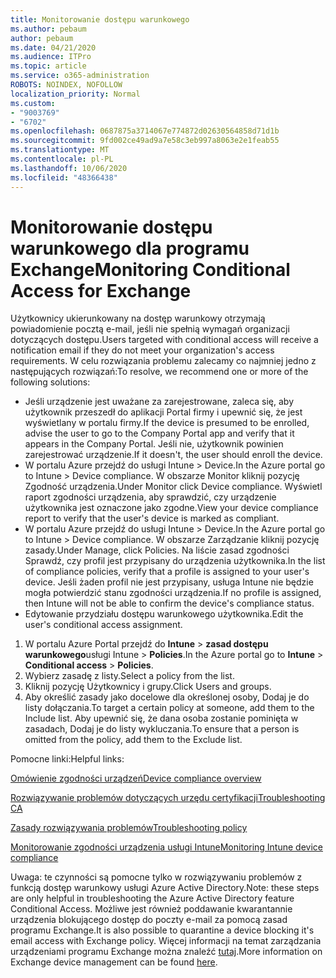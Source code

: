 ```yaml
---
title: Monitorowanie dostępu warunkowego
ms.author: pebaum
author: pebaum
ms.date: 04/21/2020
ms.audience: ITPro
ms.topic: article
ms.service: o365-administration
ROBOTS: NOINDEX, NOFOLLOW
localization_priority: Normal
ms.custom:
- "9003769"
- "6702"
ms.openlocfilehash: 0687875a3714067e774872d02630564858d71d1b
ms.sourcegitcommit: 9fd002ce49ad9a7e58c3eb997a8063e2e1feab55
ms.translationtype: MT
ms.contentlocale: pl-PL
ms.lasthandoff: 10/06/2020
ms.locfileid: "48366438"
---
```

# <a name="monitoring-conditional-access-for-exchange"></a><span data-ttu-id="e69ed-102">Monitorowanie dostępu warunkowego dla programu Exchange</span><span class="sxs-lookup"><span data-stu-id="e69ed-102">Monitoring Conditional Access for Exchange</span></span>

<span data-ttu-id="e69ed-103">Użytkownicy ukierunkowany na dostęp warunkowy otrzymają powiadomienie pocztą e-mail, jeśli nie spełnią wymagań organizacji dotyczących dostępu.</span><span class="sxs-lookup"><span data-stu-id="e69ed-103">Users targeted with conditional access will receive a notification email if they do not meet your organization's access requirements.</span></span> <span data-ttu-id="e69ed-104">W celu rozwiązania problemu zalecamy co najmniej jedno z następujących rozwiązań:</span><span class="sxs-lookup"><span data-stu-id="e69ed-104">To resolve, we recommend one or more of the following solutions:</span></span>

- <span data-ttu-id="e69ed-105">Jeśli urządzenie jest uważane za zarejestrowane, zaleca się, aby użytkownik przeszedł do aplikacji Portal firmy i upewnić się, że jest wyświetlany w portalu firmy.</span><span class="sxs-lookup"><span data-stu-id="e69ed-105">If the device is presumed to be enrolled, advise the user to go to the Company Portal app and verify that it appears in the Company Portal.</span></span> <span data-ttu-id="e69ed-106">Jeśli nie, użytkownik powinien zarejestrować urządzenie.</span><span class="sxs-lookup"><span data-stu-id="e69ed-106">If it doesn't, the user should enroll the device.</span></span>
- <span data-ttu-id="e69ed-107">W portalu Azure przejdź do usługi Intune > Device.</span><span class="sxs-lookup"><span data-stu-id="e69ed-107">In the Azure portal go to Intune > Device compliance.</span></span> <span data-ttu-id="e69ed-108">W obszarze Monitor kliknij pozycję Zgodność urządzenia.</span><span class="sxs-lookup"><span data-stu-id="e69ed-108">Under Monitor click Device compliance.</span></span> <span data-ttu-id="e69ed-109">Wyświetl raport zgodności urządzenia, aby sprawdzić, czy urządzenie użytkownika jest oznaczone jako zgodne.</span><span class="sxs-lookup"><span data-stu-id="e69ed-109">View your device compliance report to verify that the user's device is marked as compliant.</span></span>
- <span data-ttu-id="e69ed-110">W portalu Azure przejdź do usługi Intune > Device.</span><span class="sxs-lookup"><span data-stu-id="e69ed-110">In the Azure portal go to Intune > Device compliance.</span></span> <span data-ttu-id="e69ed-111">W obszarze Zarządzanie kliknij pozycję zasady.</span><span class="sxs-lookup"><span data-stu-id="e69ed-111">Under Manage, click Policies.</span></span> <span data-ttu-id="e69ed-112">Na liście zasad zgodności Sprawdź, czy profil jest przypisany do urządzenia użytkownika.</span><span class="sxs-lookup"><span data-stu-id="e69ed-112">In the list of compliance policies, verify that a profile is assigned to your user's device.</span></span> <span data-ttu-id="e69ed-113">Jeśli żaden profil nie jest przypisany, usługa Intune nie będzie mogła potwierdzić stanu zgodności urządzenia.</span><span class="sxs-lookup"><span data-stu-id="e69ed-113">If no profile is assigned, then Intune will not be able to confirm the device's compliance status.</span></span>
- <span data-ttu-id="e69ed-114">Edytowanie przydziału dostępu warunkowego użytkownika.</span><span class="sxs-lookup"><span data-stu-id="e69ed-114">Edit the user's conditional access assignment.</span></span>

1. <span data-ttu-id="e69ed-115">W portalu Azure Portal przejdź do **Intune**  >  **zasad dostępu warunkowego**usługi Intune  >  **Policies**.</span><span class="sxs-lookup"><span data-stu-id="e69ed-115">In the Azure portal go to **Intune** > **Conditional access** > **Policies**.</span></span>
2. <span data-ttu-id="e69ed-116">Wybierz zasadę z listy.</span><span class="sxs-lookup"><span data-stu-id="e69ed-116">Select a policy from the list.</span></span>
3. <span data-ttu-id="e69ed-117">Kliknij pozycję Użytkownicy i grupy.</span><span class="sxs-lookup"><span data-stu-id="e69ed-117">Click Users and groups.</span></span>
4. <span data-ttu-id="e69ed-118">Aby określić zasady jako docelowe dla określonej osoby, Dodaj je do listy dołączania.</span><span class="sxs-lookup"><span data-stu-id="e69ed-118">To target a certain policy at someone, add them to the Include list.</span></span> <span data-ttu-id="e69ed-119">Aby upewnić się, że dana osoba zostanie pominięta w zasadach, Dodaj je do listy wykluczania.</span><span class="sxs-lookup"><span data-stu-id="e69ed-119">To ensure that a person is omitted from the policy, add them to the Exclude list.</span></span>

<span data-ttu-id="e69ed-120">Pomocne linki:</span><span class="sxs-lookup"><span data-stu-id="e69ed-120">Helpful links:</span></span>

[<span data-ttu-id="e69ed-121">Omówienie zgodności urządzeń</span><span class="sxs-lookup"><span data-stu-id="e69ed-121">Device compliance overview</span></span>](https://docs.microsoft.com/intune/device-compliance-get-started)

[<span data-ttu-id="e69ed-122">Rozwiązywanie problemów dotyczących urzędu certyfikacji</span><span class="sxs-lookup"><span data-stu-id="e69ed-122">Troubleshooting CA</span></span>](https://docs.microsoft.com/intune/troubleshoot-conditional-access)

[<span data-ttu-id="e69ed-123">Zasady rozwiązywania problemów</span><span class="sxs-lookup"><span data-stu-id="e69ed-123">Troubleshooting policy</span></span>](https://docs.microsoft.com/intune/troubleshoot-policies-in-microsoft-intune)

[<span data-ttu-id="e69ed-124">Monitorowanie zgodności urządzenia usługi Intune</span><span class="sxs-lookup"><span data-stu-id="e69ed-124">Monitoring Intune device compliance</span></span>](https://docs.microsoft.com/intune/compliance-policy-monitor)

<span data-ttu-id="e69ed-125">Uwaga: te czynności są pomocne tylko w rozwiązywaniu problemów z funkcją dostęp warunkowy usługi Azure Active Directory.</span><span class="sxs-lookup"><span data-stu-id="e69ed-125">Note: these steps are only helpful in troubleshooting the Azure Active Directory feature Conditional Access.</span></span> <span data-ttu-id="e69ed-126">Możliwe jest również poddawanie kwarantannie urządzenia blokującego dostęp do poczty e-mail za pomocą zasad programu Exchange.</span><span class="sxs-lookup"><span data-stu-id="e69ed-126">It is also possible to quarantine a device blocking it's email access with Exchange policy.</span></span> <span data-ttu-id="e69ed-127">Więcej informacji na temat zarządzania urządzeniami programu Exchange można znaleźć [tutaj](<https://docs.microsoft.com/previous-versions/office/exchange-server-2010/ff959225(v=exchg.141>).</span><span class="sxs-lookup"><span data-stu-id="e69ed-127">More information on Exchange device management can be found [here](<https://docs.microsoft.com/previous-versions/office/exchange-server-2010/ff959225(v=exchg.141>).</span></span>
